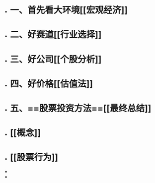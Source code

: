 - # 一、首先看大环境[[宏观经济]]
- # 二、好赛道[[行业选择]]
- # 三、好公司[[个股分析]]
- # 四、好价格[[估值法]]
- # 五、==股票投资方法==[[最终总结]]
- # [[概念]]
- # [[股票行为]]
-
-
